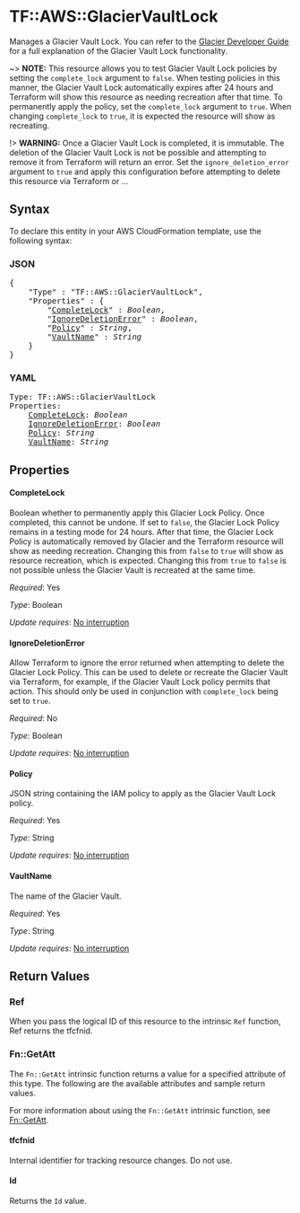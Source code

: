 # TF::AWS::GlacierVaultLock

Manages a Glacier Vault Lock. You can refer to the [Glacier Developer Guide](https://docs.aws.amazon.com/amazonglacier/latest/dev/vault-lock.html) for a full explanation of the Glacier Vault Lock functionality.

~> **NOTE:** This resource allows you to test Glacier Vault Lock policies by setting the `complete_lock` argument to `false`. When testing policies in this manner, the Glacier Vault Lock automatically expires after 24 hours and Terraform will show this resource as needing recreation after that time. To permanently apply the policy, set the `complete_lock` argument to `true`. When changing `complete_lock` to `true`, it is expected the resource will show as recreating.

!> **WARNING:** Once a Glacier Vault Lock is completed, it is immutable. The deletion of the Glacier Vault Lock is not be possible and attempting to remove it from Terraform will return an error. Set the `ignore_deletion_error` argument to `true` and apply this configuration before attempting to delete this resource via Terraform or ...

## Syntax

To declare this entity in your AWS CloudFormation template, use the following syntax:

### JSON

<pre>
{
    "Type" : "TF::AWS::GlacierVaultLock",
    "Properties" : {
        "<a href="#completelock" title="CompleteLock">CompleteLock</a>" : <i>Boolean</i>,
        "<a href="#ignoredeletionerror" title="IgnoreDeletionError">IgnoreDeletionError</a>" : <i>Boolean</i>,
        "<a href="#policy" title="Policy">Policy</a>" : <i>String</i>,
        "<a href="#vaultname" title="VaultName">VaultName</a>" : <i>String</i>
    }
}
</pre>

### YAML

<pre>
Type: TF::AWS::GlacierVaultLock
Properties:
    <a href="#completelock" title="CompleteLock">CompleteLock</a>: <i>Boolean</i>
    <a href="#ignoredeletionerror" title="IgnoreDeletionError">IgnoreDeletionError</a>: <i>Boolean</i>
    <a href="#policy" title="Policy">Policy</a>: <i>String</i>
    <a href="#vaultname" title="VaultName">VaultName</a>: <i>String</i>
</pre>

## Properties

#### CompleteLock

Boolean whether to permanently apply this Glacier Lock Policy. Once completed, this cannot be undone. If set to `false`, the Glacier Lock Policy remains in a testing mode for 24 hours. After that time, the Glacier Lock Policy is automatically removed by Glacier and the Terraform resource will show as needing recreation. Changing this from `false` to `true` will show as resource recreation, which is expected. Changing this from `true` to `false` is not possible unless the Glacier Vault is recreated at the same time.

_Required_: Yes

_Type_: Boolean

_Update requires_: [No interruption](https://docs.aws.amazon.com/AWSCloudFormation/latest/UserGuide/using-cfn-updating-stacks-update-behaviors.html#update-no-interrupt)

#### IgnoreDeletionError

Allow Terraform to ignore the error returned when attempting to delete the Glacier Lock Policy. This can be used to delete or recreate the Glacier Vault via Terraform, for example, if the Glacier Vault Lock policy permits that action. This should only be used in conjunction with `complete_lock` being set to `true`.

_Required_: No

_Type_: Boolean

_Update requires_: [No interruption](https://docs.aws.amazon.com/AWSCloudFormation/latest/UserGuide/using-cfn-updating-stacks-update-behaviors.html#update-no-interrupt)

#### Policy

JSON string containing the IAM policy to apply as the Glacier Vault Lock policy.

_Required_: Yes

_Type_: String

_Update requires_: [No interruption](https://docs.aws.amazon.com/AWSCloudFormation/latest/UserGuide/using-cfn-updating-stacks-update-behaviors.html#update-no-interrupt)

#### VaultName

The name of the Glacier Vault.

_Required_: Yes

_Type_: String

_Update requires_: [No interruption](https://docs.aws.amazon.com/AWSCloudFormation/latest/UserGuide/using-cfn-updating-stacks-update-behaviors.html#update-no-interrupt)

## Return Values

### Ref

When you pass the logical ID of this resource to the intrinsic `Ref` function, Ref returns the tfcfnid.

### Fn::GetAtt

The `Fn::GetAtt` intrinsic function returns a value for a specified attribute of this type. The following are the available attributes and sample return values.

For more information about using the `Fn::GetAtt` intrinsic function, see [Fn::GetAtt](https://docs.aws.amazon.com/AWSCloudFormation/latest/UserGuide/intrinsic-function-reference-getatt.html).

#### tfcfnid

Internal identifier for tracking resource changes. Do not use.

#### Id

Returns the <code>Id</code> value.


